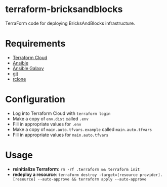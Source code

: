 # terraform-bricksandblocks

TerraForm code for deploying BricksAndBlocks infrastructure.

# Requirements

* [Terraform Cloud](https://cloud.hashicorp.com/products/terraform)
* [Ansible](https://ansible.com)
* [Ansible Galaxy](https://galaxy.ansible.com)
* [git](http://git-scm.com)
* [rclone](https://rclone.org)

# Configuration

* Log into Terraform Cloud with `terraform login`
* Make a copy of `env.dist` called `.env`
* Fill in appropriate values for `.env`
* Make a copy of `main.auto.tfvars.example` called `main.auto.tfvars`
* Fill in appropriate values for `main.auto.tfvars`

# Usage

- **reinitialize Terraform**: `rm -rf .terraform && terraform init`
- **redeploy a resource**: `terraform destroy -target=[resource provider].[resource] --auto-approve && terraform apply --auto-approve`
